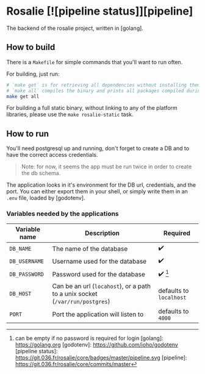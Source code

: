 # Rosalie [![pipeline status]][pipeline]

The backend of the rosalie project, written in [golang].

## How to build

There is a `Makefile` for simple commands that you'll want to run often.

For building, just run:
```bash
# `make get` is for retrieving all dependencies without installing them
# `make all` compiles the binary and prints all packages compiled during the operation.
make get all
```

For building a full static binary, without linking to any of the platform libraries, please use
the `make rosalie-static` task.

## How to run

You'll need postgresql up and running, don't forget to create a DB and to have the correct access
credentials.

> Note: for now, it seems the app must be run twice in order to create the db schema.

The application looks in it's environment for the DB url, credentials, and the port. You can
either export them in your shell, or simply write them in an `.env` file, loaded by [godotenv].

### Variables needed by the applications

|Variable name|Description|Required|
|-------------|-----------|--------|
|`DB_NAME`|The name of the database|:heavy_check_mark:|
|`DB_USERNAME`|Username used for the database|:heavy_check_mark:️|
|`DB_PASSWORD`|Password used for the database|:heavy_check_mark: [^1]|
|`DB_HOST`|Can be an url (`locahost`), or a path to a unix socket (`/var/run/postgres`)|defaults to `localhost`|
|`PORT`|Port the application will listen to|defaults to `4000`|



[^1]: can be empty if no password is required for login
[golang]: https://golang.org
[godotenv]: https://github.com/joho/godotenv
[pipeline status]: https://git.036.fr/rosalie/core/badges/master/pipeline.svg
[pipeline]: https://git.036.fr/rosalie/core/commits/master
